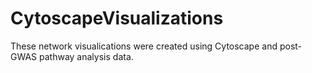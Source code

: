 # CytoscapeVisualizations
These network visualications were created using Cytoscape and post-GWAS pathway analysis data.

